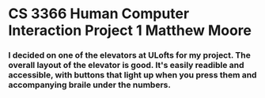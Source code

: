 # CS 3366 Human Computer Interaction Project 1 Matthew Moore

### I decided on one of the elevators at ULofts for my project. The overall layout of the elevator is good. It's easily readible and accessible, with buttons that light up when you press them and accompanying braile under the numbers.


<!--
**matthewmoore23/matthewmoore23** is a ✨ _special_ ✨ repository because its `README.md` (this file) appears on your GitHub profile.

Here are some ideas to get you started:

- 🔭 I’m currently working on ...
- 🌱 I’m currently learning ...
- 👯 I’m looking to collaborate on ...
- 🤔 I’m looking for help with ...
- 💬 Ask me about ...
- 📫 How to reach me: ...
- 😄 Pronouns: ...
- ⚡ Fun fact: ...
-->
